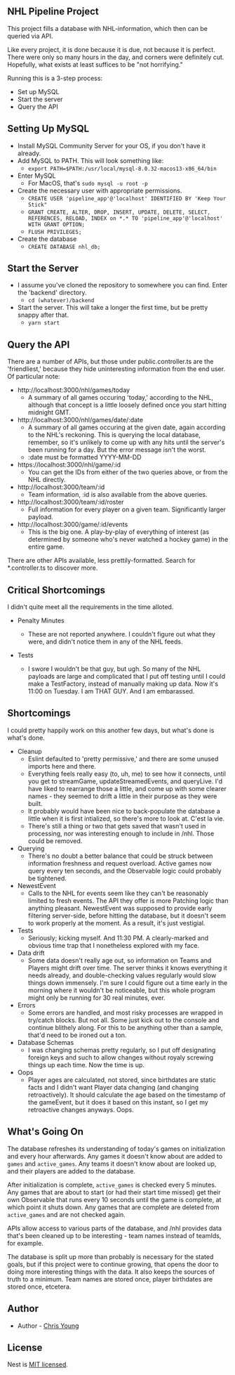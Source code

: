## NHL Pipeline Project

This project fills a database with NHL-information, which then can be queried via API.  

Like every project, it is done because it is due, not because it is perfect.  There were only so many hours in the day, and corners were definitely cut.  Hopefully, what exists at least suffices to be "not horrifying."

Running this is a 3-step process:
- Set up MySQL
- Start the server
- Query the API

## Setting Up MySQL

- Install MySQL Community Server for your OS, if you don't have it already.
- Add MySQL to PATH.  This will look something like: 
    - `export PATH=$PATH:/usr/local/mysql-8.0.32-macos13-x86_64/bin`
- Enter MySQL
    - For MacOS, that's `sudo mysql -u root -p`
- Create the necessary user with appropriate permissions.
    - `CREATE USER 'pipeline_app'@'localhost' IDENTIFIED BY 'Keep Your Stick"`
    - `GRANT CREATE, ALTER, DROP, INSERT, UPDATE, DELETE, SELECT, REFERENCES, RELOAD, INDEX on *.* TO 'pipeline_app'@'localhost' WITH GRANT OPTION;`
    - `FLUSH PRIVILEGES;`
- Create the database
    - `CREATE DATABASE nhl_db;`

## Start the Server
- I assume you've cloned the repository to somewhere you can find.  Enter the 'backend' directory.
    - `cd (whatever)/backend`
- Start the server.  This will take a longer the first time, but be pretty snappy after that.
    - `yarn start`

## Query the API

There are a number of APIs, but those under public.controller.ts are the 'friendliest,' because they hide uninteresting information from the end user.  Of particular note:

- http://localhost:3000/nhl/games/today
    - A summary of all games occuring 'today,' according to the NHL, although that concept is a little loosely defined once you start hitting midnight GMT.
- http://localhost:3000/nhl/games/date/:date
    - A summary of all games occuring at the given date, again according to the NHL's reckoning.  This is querying the local database, remember, so it's unlikely to come up with any hits until the server's been running for a day.  But the error message isn't the worst.
    - :date must be formatted YYYY-MM-DD
- https://localhost:3000/nhl/game/:id
    - You can get the IDs from either of the two queries above, or from the NHL directly.
- http://localhost:3000/team/:id
    - Team information, :id is also available from the above queries.
- http://localhost:3000/team/:id/roster
    - Full information for every player on a given team.  Significantly larger payload.
- http://localhost:3000/game/:id/events
    - This is the big one.  A play-by-play of everything of interest (as determined by someone who's never watched a hockey game) in the entire game.

There are other APIs available, less prettily-formatted.  Search for *.controller.ts to discover more.

## Critical Shortcomings

I didn't quite meet all the requirements in the time alloted.

- Penalty Minutes
    - These are not reported anywhere.  I couldn't figure out what they were, and didn't notice them in any of the NHL feeds.

- Tests
    - I swore I wouldn't be that guy, but ugh.  So many of the NHL payloads are large and complicated that I put off testing until I could make a TestFactory, instead of manually making up data.  Now it's 11:00 on Tuesday.  I am THAT GUY.  And I am embarassed.

## Shortcomings

I could pretty happily work on this another few days, but what's done is what's done.

- Cleanup
    - Eslint defaulted to 'pretty permissive,' and there are some unused imports here and there.
    - Everything feels really easy (to, uh, me) to see how it connects, until you get to streamGame, updateStreamedEvents, and queryLive.  I'd have liked to rearrange those a little, and come up with some clearer names - they seemed to drift a little in their purpose as they were built.
    - It probably would have been nice to back-populate the database a little when it is first intialized, so there's more to look at.  C'est la vie.
    - There's still a thing or two that gets saved that wasn't used in processing, nor was interesting enough to include in /nhl.  Those could be removed.
- Querying
    - There's no doubt a better balance that could be struck between information freshness and request overload.  Active games now query every ten seconds, and the Observable logic could probably be tightened.
- NewestEvent
    - Calls to the NHL for events seem like they can't be reasonably limited to fresh events.  The API they offer is more Patching logic than anything pleasant.  NewestEvent was supposed to provide early filtering server-side, before hitting the database, but it doesn't seem to work properly at the moment.  As a result, it's just vestigial.
- Tests
    - Seriously; kicking myself.  And 11:30 PM.  A clearly-marked and obvious time trap that I nonetheless explored with my face.
- Data drift
    - Some data doesn't really age out, so information on Teams and Players might drift over time.  The server thinks it knows everything it needs already, and double-checking values regularly would slow things down immensely.  I'm sure I could figure out a time early in the morning where it wouldn't be noticeable, but this whole program might only be running for 30 real minutes, ever.
- Errors
    - Some errors are handled, and most risky processes are wrapped in try/catch blocks.  But not all.  Some just kick out to the console and continue blithely along.  For this to be anything other than a sample, that'd need to be ironed out a ton.
- Database Schemas
    - I was changing schemas pretty regularly, so I put off designating foreign keys and such to allow changes without royaly screwing things up each time.  Now the time is up.
- Oops
    - Player ages are calculated, not stored, since birthdates are static facts and I didn't want Player data changing (and changing retroactively).  It should calculate the age based on the timestamp of the gameEvent, but it does it based on this instant, so I get my retroactive changes anyways.  Oops.

## What's Going On

The database refreshes its understanding of today's games on initialization and every hour afterwards.  Any games it doesn't know about are added to `games` and `active_games`.  Any teams it doesn't know about are looked up, and their players are added to the database.

After initialization is complete, `active_games` is checked every 5 minutes.  Any games that are about to start (or had their start time missed) get their own Observable that runs every 10 seconds until the game is complete, at which point it shuts down.  Any games that are complete are deleted from `active_games` and are not checked again.

APIs allow access to various parts of the database, and /nhl provides data that's been cleaned up to be interesting - team names instead of teamIds, for example.

The database is split up more than probably is necessary for the stated goals, but if this project were to continue growing, that opens the door to doing more interesting things with the data.  It also keeps the sources of truth to a minimum.  Team names are stored once, player birthdates are stored once, etcetera.

## Author

- Author - [Chris Young](novamation@gmail.com)

## License

Nest is [MIT licensed](LICENSE).
